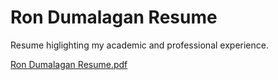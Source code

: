 # Ron Dumalagan Resume
Resume higlighting my academic and professional experience.

[Ron Dumalagan Resume.pdf](https://github.com/ronduma/Ron-Dumalagan-Resume/files/10473125/Ron.Dumalagan.Resume.pdf)
